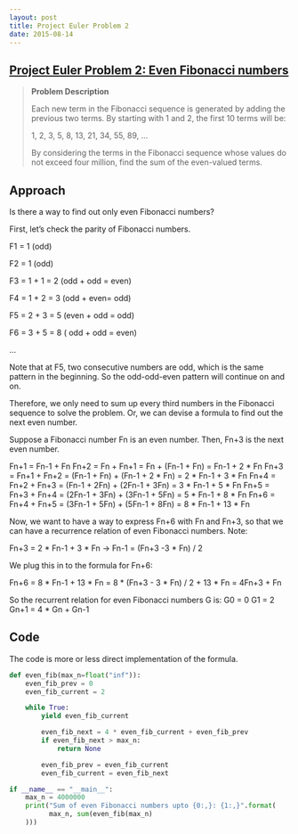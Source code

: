 ```yaml
---
layout: post
title: Project Euler Problem 2 
date: 2015-08-14
---
```


**[Project Euler Problem 2: Even Fibonacci numbers ](https://projecteuler.net/problem=2)**
---------------------------------------------------------------------------------------

> **Problem Description**
> 
> Each new term in the Fibonacci sequence is generated by adding the previous two terms. By starting with 1 and 2, the first 10 terms will be:
>
> 1, 2, 3, 5, 8, 13, 21, 34, 55, 89, …
>
> By considering the terms in the Fibonacci sequence whose values do not exceed four million, find the sum of the even-valued terms.

**Approach**
------------

Is there a way to find out only even Fibonacci numbers?

First, let’s check the parity of Fibonacci numbers.

F1 = 1 (odd)

F2 = 1 (odd)

F3 = 1 + 1 = 2 (odd + odd = even)

F4 = 1 + 2 = 3 (odd + even= odd)

F5 = 2 + 3 = 5 (even + odd = odd)

F6 = 3 + 5 = 8 ( odd + odd = even)

…

Note that at F5, two consecutive numbers are odd, which is the same pattern in the beginning. So the odd-odd-even pattern will continue on and on.

Therefore, we only need to sum up every third numbers in the Fibonacci sequence to solve the problem. Or, we can devise a formula to find out the next even number.

Suppose a Fibonacci number Fn is an even number. Then, Fn+3 is the next even number.

Fn+1 = Fn-1 + Fn
Fn+2 = Fn + Fn+1 = Fn + (Fn-1 + Fn) = Fn-1 + 2 * Fn
Fn+3 = Fn+1 + Fn+2 = (Fn-1 + Fn) + (Fn-1 + 2 * Fn) = 2 * Fn-1 + 3 * Fn
Fn+4 = Fn+2 + Fn+3 = (Fn-1 + 2Fn) + (2Fn-1 + 3Fn) = 3 * Fn-1 + 5 * Fn
Fn+5 = Fn+3 + Fn+4 = (2Fn-1 + 3Fn) + (3Fn-1 + 5Fn) = 5 * Fn-1 + 8 * Fn
Fn+6 = Fn+4 + Fn+5 = (3Fn-1 + 5Fn) + (5Fn-1 + 8Fn) = 8 * Fn-1 + 13 * Fn

Now, we want to have a way to express Fn+6 with Fn and Fn+3, so that we can have a recurrence relation of even Fibonacci numbers. Note:

Fn+3 = 2 * Fn-1 + 3 * Fn
-> Fn-1 = (Fn+3 -3 * Fn) / 2

We plug this in to the formula for Fn+6:

Fn+6 = 8 * Fn-1 + 13 * Fn = 8 * (Fn+3 - 3 * Fn) / 2 + 13 * Fn = 4Fn+3 + Fn

So the recurrent relation for even Fibonacci numbers G is:
G0 = 0
G1 = 2
Gn+1 = 4 * Gn + Gn-1

**Code**
--------

The code is more or less direct implementation of the formula.

```python
def even_fib(max_n=float("inf")):
    even_fib_prev = 0
    even_fib_current = 2

    while True:
        yield even_fib_current

        even_fib_next = 4 * even_fib_current + even_fib_prev
        if even_fib_next > max_n:
            return None

        even_fib_prev = even_fib_current
        even_fib_current = even_fib_next

if __name__ == "__main__":
    max_n = 4000000
    print("Sum of even Fibonacci numbers upto {0:,}: {1:,}".format(
          max_n, sum(even_fib(max_n)
    )))
```

